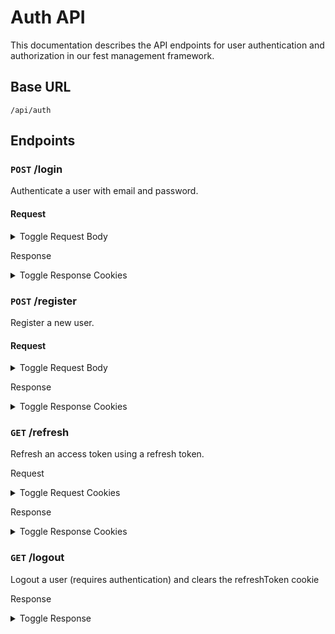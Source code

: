 # Auth API

This documentation describes the API endpoints for user authentication and authorization in our fest management framework.

## Base URL

`/api/auth`

## Endpoints

### `POST` /login

Authenticate a user with email and password.

#### Request

<details>
<summary> Toggle Request Body </summary>

```json
{
  "user": {
    "email": "user@example.com",
    "password": "user_password"
  }
}

```
</details>

Response
<details>
<summary> Toggle Response Cookies </summary>

```json
{
  "refreshToken": "eyJhbGciOiJIUzI1NiIsInR5cCI6IkpXVCJ9.eyJzdWIiOiI1MzQ5YjRkZGQyNzgxZDA4YzA5ODRmMyIsInJvbGUiOiJ1c2VyIiwiaWF0IjoxNjM0OTI5OTgxLCJleHAiOjE2NzA5MjI5ODF9.WYsdP4_U8SVsC9vV9vyG_BrG3A3gD9GkN0m1i6S7auk"
}
```

<summary> Toggle Response </summary>

```json
{
  "accessToken": "eyJhbGciOiJIUzI1NiIsInR5cCI6IkpXVCJ9.eyJzdWIiOiI1MzQ5YjRkZGQyNzgxZDA8c2FsdHJvdW5kcyFuZGhhZGhhcHBlcnMiLCJyb2xlIjoidXNlciIsImlhdCI6MTYzNDkyOTk4MSwiZXhwIjoxNjcwOTIyOTgxLCJvcmdhbmlzYXRpb24iOiI1ZjdmMmI5YTRmM2QxZTBiMWM5YjRjN2EiLCJyb2xlIjoiVXNlciBDaGV0dHJpIn0.WYsdP4_U8SVsC9vV9vyG_BrG3A3gD9GkN0m1i6S7auk",
  "user": {
    "_id": "5349b4ddd2781d08c09890f3",
    "name": "Dhan Bahadur Chhettri",
    "email": "user@example.com",
    "role": "user",
    "organisation": "5f7f2b9a4f3d1e0b1c9b4c7a"
  }
}
```
</details>


### `POST` /register
Register a new user.

#### Request
<details>
<summary> Toggle Request Body </summary>

```json
{
    "user":{
        "name": "Dhan Bahadur Chhettri",
        "email": "user@example.com",
        "password": "user_password",
        "role": "user",
        "organisation": "5f7f2b9a4f3d1e0b1c9b4c7a"
    }
}
```

</details>

Response
<details>
<summary> Toggle Response Cookies </summary>

```json
{
  "refreshToken": "eyJhbGciOiJIUzI1NiIsInR5cCI6IkpXVCJ9.eyJzdWIiOiI1MzQ5YjRkZGQyNzgxZDA4YzA5ODRmMyIsInJvbGUiOiJ1c2VyIiwiaWF0IjoxNjM0OTI5OTgxLCJleHAiOjE2NzA5MjI5ODF9.WYsdP4_U8SVsC9vV9vyG_BrG3A3gD9GkN0m1i6S7auk"
}
```

<summary> Toggle Response </summary>

```json
{
  "accessToken": "eyJhbGciOiJIUzI1NiIsInR5cCI6IkpXVCJ9.eyJzdWIiOiI1MzQ5YjRkZGQyNzgxZDA8c2FsdHJvdW5kcyFuZGhhZGhhcHBlcnMiLCJyb2xlIjoidXNlciIsImlhdCI6MTYzNDkyOTk4MSwiZXhwIjoxNjcwOTIyOTgxLCJvcmdhbmlzYXRpb24iOiI1ZjdmMmI5YTRmM2QxZTBiMWM5YjRjN2EiLCJyb2xlIjoiVXNlciBDaGV0dHJpIn0.WYsdP4_U8SVsC9vV9vyG_BrG3A3gD9GkN0m1i6S7auk",
  "user": {
    "_id": "5349b4ddd2781d08c09890f3",
    "name": "Dhan Bahadur Chhettri",
    "email": "user@example.com",
    "role": "user",
    "organisation": "5f7f2b9a4f3d1e0b1c9b4c7a"
  }
}
```
</details>


### `GET` /refresh
Refresh an access token using a refresh token.

Request
<details>
<summary> Toggle Request Cookies </summary>

```json
{
  "refreshToken": "eyJhbGciOiJIUzI1NiIsInR5cCI6IkpXVCJ9.eyJzdWIiOiI1MzQ5YjRkZGQyNzgxZDA4YzA5ODRmMyIsInJvbGUiOiJ1c2VyIiwiaWF0IjoxNjM0OTI5OTgxLCJleHAiOjE2NzA5MjI5ODF9.WYsdP4_U8SVsC9vV9vyG_BrG3A3gD9GkN0m1i6S7auk"

}
```
</details>


Response
<details>
<summary> Toggle Response Cookies </summary>

```json
{
  "refreshToken": "eyJhbGciOiJIUzI1NiIsInR5cCI6IkpXVCJ9.eyJzdWIiOiI1MzQ5YjRkZGQyNzgxZDA4YzA5ODRmMyIsInJvbGUiOiJ1c2VyIiwiaWF0IjoxNjM0OTI5OTgxLCJleHAiOjE2NzA5MjI5ODF9.WYsdP4_U8SVsC9vV9vyG_BrG3A3gD9GkN0m1i6S7auk"
}```

<summary> Toggle Response </summary>

```json
{
  "accessToken": "eyJhbGciOiJIUzI1NiIsInR5cCI6IkpXVCJ9.eyJzdWIiOiI1MzQ5YjRkZGQyNzgxZDA8c2FsdHJvdW5kcyFuZGhhZGhhcHBlcnMiLCJyb2xlIjoidXNlciIsImlhdCI6MTYzNDkyOTk4MSwiZXhwIjoxNjcwOTIyOTgxLCJvcmdhbmlzYXRpb24iOiI1ZjdmMmI5YTRmM2QxZTBiMWM5YjRjN2EiLCJyb2xlIjoiVXNlciBDaGV0dHJpIn0.WYsdP4_U8SVsC9vV9vyG_BrG3A3gD9GkN0m1i6S7auk",
  "user": {
    "_id": "5349b4ddd2781d08c09890f3",
    "name": "Dhan Bahadur Chhettri",
    "email": "user@example.com",
    "role": "user",
    "organisation": "5f7f2b9a4f3d1e0b1c9b4c7a"
  }
}
```
</details>

### `GET` /logout
Logout a user (requires authentication) and clears the refreshToken cookie

Response
<details>


<summary> Toggle Response </summary>

```json
{
  "message": "Logged out successfully" 
}
```
</details>